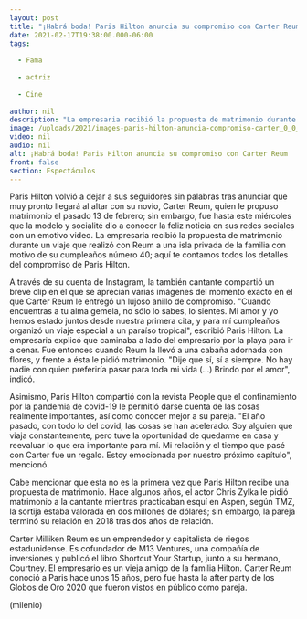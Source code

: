 ```yaml
---
layout: post
title: "¡Habrá boda! Paris Hilton anuncia su compromiso con Carter Reum"
date: 2021-02-17T19:38:00.000-06:00
tags:
  
  - Fama
  
  - actriz
  
  - Cine
  
author: nil
description: "La empresaria recibió la propuesta de matrimonio durante un viaje que realizó con Reum a una isla privada de la familia. "
image: /uploads/2021/images-paris-hilton-anuncia-compromiso-carter_0_0_1200_747.jpg
video: nil
audio: nil
alt: ¡Habrá boda! Paris Hilton anuncia su compromiso con Carter Reum
front: false
section: Espectáculos
---
```


Paris Hilton volvió a dejar a sus seguidores sin palabras tras anunciar que muy pronto llegará al altar con su novio, Carter Reum, quien le propuso matrimonio el pasado 13 de febrero; sin embargo, fue hasta este miércoles que la modelo y socialité dio a conocer la feliz noticia en sus redes sociales con un emotivo video.  La empresaria recibió la propuesta de matrimonio durante un viaje que realizó con Reum a una isla privada de la familia con motivo de su cumpleaños número 40; aquí te contamos todos los detalles del compromiso de Paris Hilton.

A través de su cuenta de Instagram, la también cantante compartió un breve clip en el que se aprecian varias imágenes del momento exacto en el que Carter Reum le entregó un lujoso anillo de compromiso.  "Cuando encuentras a tu alma gemela, no sólo lo sabes, lo sientes. Mi amor y yo hemos estado juntos desde nuestra primera cita, y para mí cumpleaños organizó un viaje especial a un paraíso tropical", escribió Paris Hilton.  La empresaria explicó que caminaba a lado del empresario por la playa para ir a cenar. Fue entonces cuando Reum la llevó a una cabaña adornada con flores, y frente a ésta le pidió matrimonio.  "Dije que sí, sí a siempre. No hay nadie con quien preferiría pasar para toda mi vida (...) Brindo por el amor", indicó.  

Asimismo, Paris Hilton compartió con la revista People que el confinamiento por la pandemia de covid-19 le permitió darse cuenta de las cosas realmente importantes, así como conocer mejor a su pareja.  "El año pasado, con todo lo del covid, las cosas se han acelerado. Soy alguien que viaja constantemente, pero tuve la oportunidad de quedarme en casa y reevaluar lo que era importante para mí. Mi relación y el tiempo que pasé con Carter fue un regalo. Estoy emocionada por nuestro próximo capítulo", mencionó.  

Cabe mencionar que esta no es la primera vez que Paris Hilton recibe una propuesta de matrimonio. Hace algunos años, el actor Chris Zylka le pidió matrimonio a la cantante mientras practicaban esquí en Aspen, según TMZ, la sortija estaba valorada en dos millones de dólares; sin embargo, la pareja terminó su relación en 2018 tras dos años de relación.


Carter Milliken Reum es un emprendedor y capitalista de riegos estadunidense.  Es cofundador de M13 Ventures, una compañía de inversiones y publicó el libro Shortcut Your Startup, junto a su hermano, Courtney.  El empresario es un vieja amigo de la familia Hilton. Carter Reum conoció a Paris hace unos 15 años, pero fue hasta la after party de los Globos de Oro 2020 que fueron vistos en público como pareja.  

(milenio)